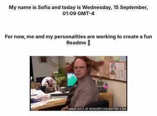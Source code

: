 


<div align="center">
<h3 >My name is Sofia and today is Wednesday, 15 September, 01:09 GMT-4</h3><br>
<h3 >For now, me and my personalities are working to create a fun Readme 👋
</h3><br>
<img src='img/dwight.gif' alt='working...'/>
</div>
